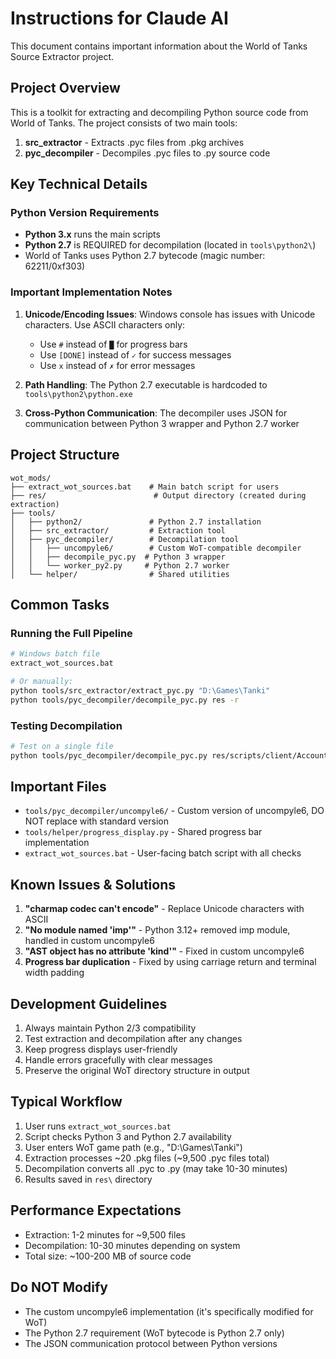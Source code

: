 # Instructions for Claude AI

This document contains important information about the World of Tanks Source Extractor project.

## Project Overview

This is a toolkit for extracting and decompiling Python source code from World of Tanks. The project consists of two main tools:
1. **src_extractor** - Extracts .pyc files from .pkg archives
2. **pyc_decompiler** - Decompiles .pyc files to .py source code

## Key Technical Details

### Python Version Requirements
- **Python 3.x** runs the main scripts
- **Python 2.7** is REQUIRED for decompilation (located in `tools\python2\`)
- World of Tanks uses Python 2.7 bytecode (magic number: 62211/0xf303)

### Important Implementation Notes

1. **Unicode/Encoding Issues**: Windows console has issues with Unicode characters. Use ASCII characters only:
   - Use `#` instead of `█` for progress bars
   - Use `[DONE]` instead of `✓` for success messages
   - Use `x` instead of `✗` for error messages

2. **Path Handling**: The Python 2.7 executable is hardcoded to `tools\python2\python.exe`

3. **Cross-Python Communication**: The decompiler uses JSON for communication between Python 3 wrapper and Python 2.7 worker

## Project Structure

```
wot_mods/
├── extract_wot_sources.bat    # Main batch script for users
├── res/                        # Output directory (created during extraction)
├── tools/
│   ├── python2/               # Python 2.7 installation
│   ├── src_extractor/         # Extraction tool
│   ├── pyc_decompiler/        # Decompilation tool
│   │   ├── uncompyle6/        # Custom WoT-compatible decompiler
│   │   ├── decompile_pyc.py  # Python 3 wrapper
│   │   └── worker_py2.py     # Python 2.7 worker
│   └── helper/                # Shared utilities
```

## Common Tasks

### Running the Full Pipeline
```bash
# Windows batch file
extract_wot_sources.bat

# Or manually:
python tools/src_extractor/extract_pyc.py "D:\Games\Tanki"
python tools/pyc_decompiler/decompile_pyc.py res -r
```

### Testing Decompilation
```bash
# Test on a single file
python tools/pyc_decompiler/decompile_pyc.py res/scripts/client/Account.pyc
```

## Important Files

- `tools/pyc_decompiler/uncompyle6/` - Custom version of uncompyle6, DO NOT replace with standard version
- `tools/helper/progress_display.py` - Shared progress bar implementation
- `extract_wot_sources.bat` - User-facing batch script with all checks

## Known Issues & Solutions

1. **"charmap codec can't encode"** - Replace Unicode characters with ASCII
2. **"No module named 'imp'"** - Python 3.12+ removed imp module, handled in custom uncompyle6
3. **"AST object has no attribute 'kind'"** - Fixed in custom uncompyle6
4. **Progress bar duplication** - Fixed by using carriage return and terminal width padding

## Development Guidelines

1. Always maintain Python 2/3 compatibility
2. Test extraction and decompilation after any changes
3. Keep progress displays user-friendly
4. Handle errors gracefully with clear messages
5. Preserve the original WoT directory structure in output

## Typical Workflow

1. User runs `extract_wot_sources.bat`
2. Script checks Python 3 and Python 2.7 availability
3. User enters WoT game path (e.g., "D:\Games\Tanki")
4. Extraction processes ~20 .pkg files (~9,500 .pyc files total)
5. Decompilation converts all .pyc to .py (may take 10-30 minutes)
6. Results saved in `res\` directory

## Performance Expectations

- Extraction: 1-2 minutes for ~9,500 files
- Decompilation: 10-30 minutes depending on system
- Total size: ~100-200 MB of source code

## Do NOT Modify

- The custom uncompyle6 implementation (it's specifically modified for WoT)
- The Python 2.7 requirement (WoT bytecode is Python 2.7 only)
- The JSON communication protocol between Python versions
